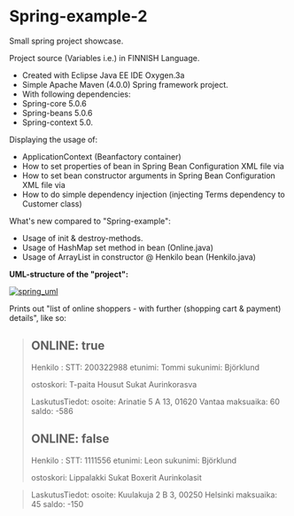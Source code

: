 # Spring-example-2

Small spring project showcase.

Project source (Variables i.e.) in FINNISH Language.

* Created with Eclipse Java EE IDE Oxygen.3a
* Simple Apache Maven (4.0.0) Spring framework project.
* With following dependencies:
* Spring-core 5.0.6
* Spring-beans 5.0.6
* Spring-context 5.0.

Displaying the usage of:
* ApplicationContext (Beanfactory container) 
* How to set properties of bean in Spring Bean Configuration XML file via 
* How to set bean constructor arguments in Spring Bean Configuration XML file via 
* How to do simple dependency injection (injecting Terms dependency to Customer class)

What's new compared to "Spring-example":
* Usage of init & destroy-methods.
* Usage of HashMap set method in bean (Online.java)
* Usage of ArrayList in constructor @ Henkilo bean (Henkilo.java)

<b> UML-structure of the "project":</b>

<a href="https://imgbb.com/"><img src="https://image.ibb.co/iChgf8/spring_uml.png" alt="spring_uml" border="0"></a>

Prints out "list of online shoppers - with further (shopping cart & payment) details", like so:


> ONLINE: true
> -----------
> Henkilo : 
> STT: 200322988
> etunimi: Tommi
> sukunimi: Björklund
>
> ostoskori:
> T-paita
> Housut
> Sukat
> Aurinkorasva
>
> LaskutusTiedot: 
> osoite: Arinatie 5 A 13, 01620 Vantaa
> maksuaika: 60
> saldo: -586
>
>
> ONLINE: false
> -----------
> Henkilo : 
> STT: 1111556
> etunimi: Leon
> sukunimi: Björklund
>
> ostoskori:
> Lippalakki
> Sukat
> Boxerit
> Aurinkolasit

> LaskutusTiedot: 
> osoite: Kuulakuja 2 B 3, 00250 Helsinki
> maksuaika: 45
> saldo: -150
